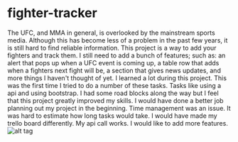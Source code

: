 # fighter-tracker
The UFC, and MMA in general, is overlooked by the mainstream sports media.
Although this has become less of a problem in the past few years, it is still hard to find reliable information. This project is a way to add your fighters and track them. I still need to add a bunch of features; such as: an alert that pops up when a UFC event is coming up, a table row that adds when a fighters next fight will be, a section that gives news updates, and more things I haven't thought of yet.
I learned a lot during this project. This was the first time I tried to do a number of these tasks.
Tasks like using a api and using bootstrap. I had some road blocks along the way but I feel that this project greatly improved my skills. I would have done a better job planning out my project in the beginning. Time management was an issue. It was hard to estimate how long tasks would take. I would have made my trello board differently. My api call works. I would like to add more features.
![alt tag](http://url/to/FighterTrackerScreen.png)

